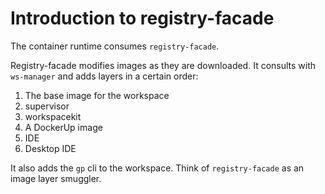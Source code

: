 # Introduction to registry-facade

The container runtime consumes `registry-facade`.

Registry-facade modifies images as they are downloaded. It consults with `ws-manager` and adds layers in a certain order:

1. The base image for the workspace
2. supervisor
3. workspacekit
4. A DockerUp image
5. IDE
6. Desktop IDE

It also adds the `gp` cli to the workspace. Think of `registry-facade` as an image layer smuggler.
